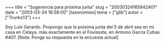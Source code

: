 +++
title = "Sugerencia para próxima junta"
slug = "20030324165842401"
date = "2003-03-24 16:58:00"
[taxonomies]
tema = ["glib"]
autor = ["Trunks13"]
+++

Soy Luis Gerardo. Propongo que la próxima junta del 5 de abril sea en mi
casa en Celaya, más exactamente en el Fovissste, en Antonio García Cubas
#407. \[Nota: Ponga su respuesta en la encuesta actual\]


